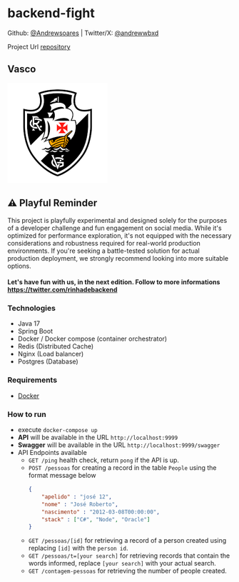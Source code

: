 # backend-fight

Github: [@Andrewsoares](https://github.com/Andrewsoares15) | Twitter/X: [@andrewwbxd](https://twitter.com/andrewwbxd)

Project Url [repository](https://github.com/Andrewsoares15/backend-fight)
## Vasco
![Vasco](https://github.com/Andrewsoares15/backend-fight/blob/master/download.png) <!-- Substitua "link_da_sua_imagem_do_vasco.jpg" pelo caminho correto da sua imagem no repositório -->

## ⚠️ Playful Reminder
This project is playfully experimental and designed solely for the purposes of a developer challenge and fun engagement on social media. While it's optimized for performance exploration, it's not equipped with the necessary considerations and robustness required for real-world production environments. If you're seeking a battle-tested solution for actual production deployment, we strongly recommend looking into more suitable options. 
#### Let's have fun with us, in the next edition. Follow to more informations https://twitter.com/rinhadebackend

### Technologies
  - Java 17
  - Spring Boot
  - Docker / Docker compose (container orchestrator)
  - Redis (Distributed Cache)
  - Nginx (Load balancer)
  - Postgres (Database)

### Requirements
  - [Docker](https://docs.docker.com/engine/install/)

### How to run
  - execute `docker-compose up`
  - **API** will be available in the URL `http://localhost:9999`
  - **Swagger** will be available in the  URL `http://localhost:9999/swagger`
  - API Endpoints available
     - `GET /ping` health check, return `pong` if the API is up.
     - `POST /pessoas` for creating a record in the table `People` using the format message below
        ```json
        {
            "apelido" : "josé 12",
            "nome" : "José Roberto",
            "nascimento" : "2012-03-08T00:00:00",
            "stack" : ["C#", "Node", "Oracle"]
        }
        ``` 
     - `GET /pessoas/[id]` for retrieving a record of a person created using replacing `[id]` with the `person id`.
     - `GET /pessoas/t=[your search]` for retrieving records that contain the words informed, replace `[your search]` with your actual search.
     - `GET /contagem-pessoas` for retrieving the number of people created.
